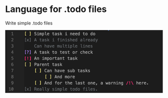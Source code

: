 # Language for .todo files

Write simple .todo files

![TODO sample](https://github.com/blunt1337/atom-language-todo/raw/master/sample.png)